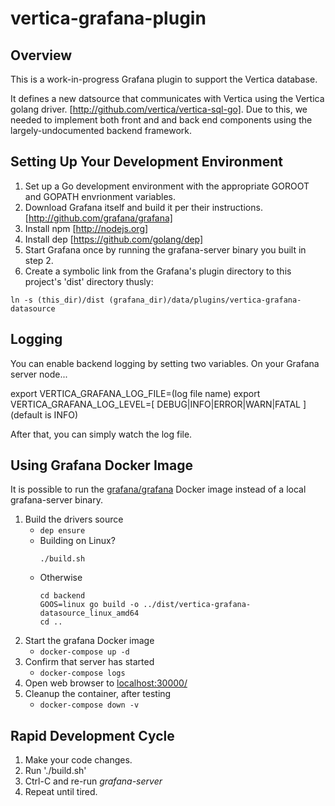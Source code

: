 # vertica-grafana-plugin

## Overview
This is a work-in-progress Grafana plugin to support the Vertica database.

It defines a new datsource that communicates with Vertica using the Vertica golang driver. [http://github.com/vertica/vertica-sql-go]. Due to this, we needed to implement both front and and back end components using the largely-undocumented backend framework.

## Setting Up Your Development Environment

1. Set up a Go development environment with the appropriate GOROOT and GOPATH envrionment variables.
2. Download Grafana itself and build it per their instructions. [http://github.com/grafana/grafana]
3. Install npm [http://nodejs.org]
4. Install dep [https://github.com/golang/dep]
5. Start Grafana once by running the grafana-server binary you built in step 2.
6. Create a symbolic link from the Grafana's plugin directory to this project's 'dist' directory thusly:

```
ln -s (this_dir)/dist (grafana_dir)/data/plugins/vertica-grafana-datasource 
```

## Logging

You can enable backend logging by setting two variables. On your Grafana server node...

export VERTICA_GRAFANA_LOG_FILE=(log file name)
export VERTICA_GRAFANA_LOG_LEVEL=[ DEBUG|INFO|ERROR|WARN|FATAL ] (default is INFO)

After that, you can simply watch the log file.

## Using Grafana Docker Image

It is possible to run the [grafana/grafana](https://hub.docker.com/r/grafana/grafana) Docker image instead of a local grafana-server binary.

1. Build the drivers source
   * `dep ensure`
   * Building on Linux?
      ```
      ./build.sh
      ```
   * Otherwise
      ```
      cd backend
      GOOS=linux go build -o ../dist/vertica-grafana-datasource_linux_amd64
      cd ..
      ```
1. Start the grafana Docker image
   * `docker-compose up -d`
1. Confirm that server has started
   * `docker-compose logs`
1. Open web browser to [localhost:30000/](http://localhost:30000/)
1. Cleanup the container, after testing
   * `docker-compose down -v`

## Rapid Development Cycle

1. Make your code changes.
2. Run './build.sh'
3. Ctrl-C and re-run <i>grafana-server</i>
4. Repeat until tired.
